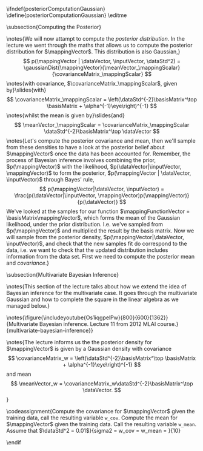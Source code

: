 \ifndef{posteriorComputationGaussian}
\define{posteriorComputationGaussian}
\editme

\subsection{Computing the Posterior}

\notes{We will now attampt to compute the *posterior distribution*. In the lecture we went through the maths that allows us to compute the posterior distribution for $\mappingVector$. This distribution is also Gaussian,}
$$
p(\mappingVector | \dataVector, \inputVector, \dataStd^2) = \gaussianDist{\mappingVector}{\meanVector_\mappingScalar}{\covarianceMatrix_\mappingScalar}
$$
\notes{with covariance, $\covarianceMatrix_\mappingScalar$, given by}\slides{with}
$$
\covarianceMatrix_\mappingScalar = \left(\dataStd^{-2}\basisMatrix^\top \basisMatrix + \alpha^{-1}\eye\right)^{-1}
$$ 
\notes{whilst the mean is given by}\slides{and}
$$
\meanVector_\mappingScalar = \covarianceMatrix_\mappingScalar \dataStd^{-2}\basisMatrix^\top \dataVector
$$ 
\notes{Let's compute the posterior covariance and mean, then we'll sample from these densities to have a look at the posterior belief about $\mappingVector$ once the data has been accounted for. Remember, the process of Bayesian inference involves combining the prior, $p(\mappingVector)$ with the likelihood, $p(\dataVector|\inputVector, \mappingVector)$ to form the posterior, $p(\mappingVector | \dataVector, \inputVector)$ through Bayes' rule,
$$
p(\mappingVector|\dataVector, \inputVector) = \frac{p(\dataVector|\inputVector, \mappingVector)p(\mappingVector)}{p(\dataVector)}
$$
We've looked at the samples for our function $\mappingFunctionVector = \basisMatrix\mappingVector$, which forms the mean of the Gaussian likelihood, under the prior distribution. I.e. we've sampled from $p(\mappingVector)$ and multiplied the result by the basis matrix. Now we will sample from the posterior density, $p(\mappingVector|\dataVector, \inputVector)$, and check that the new samples fit do correspond to the data, i.e. we want to check that the updated distribution includes information from the data set. First we need to compute the posterior mean and *covariance*.}

\subsection{Multivariate Bayesian Inference}

\notes{This section of the lecture talks about how we extend the idea of Bayesian inference for the multivariate case. It goes through the multivariate Gaussian and how to complete the square in the linear algebra as we managed below.}

\notes{\figure{\includeyoutube{Os1iqgpelPw}{800}{600}{1362}}{Multivariate Bayesian inference. Lecture 11 from 2012 MLAI course.}{multivariate-bayesian-inference}}

\notes{The lecture informs us the the posterior density for $\mappingVector$ is given by a Gaussian density with covariance
$$
\covarianceMatrix_w = \left(\dataStd^{-2}\basisMatrix^\top \basisMatrix + \alpha^{-1}\eye\right)^{-1}
$$
and mean 
$$
\meanVector_w = \covarianceMatrix_w\dataStd^{-2}\basisMatrix^\top \dataVector.
$$
}

\codeassignment{Compute the covariance for $\mappingVector$ given the training data, call the resulting variable `w_cov`. Compute the mean for $\mappingVector$ given the training data. Call the resulting variable `w_mean`. Assume that $\dataStd^2 = 0.01$}{sigma2 = 
w_cov = 
w_mean = 
}{10}


\endif
